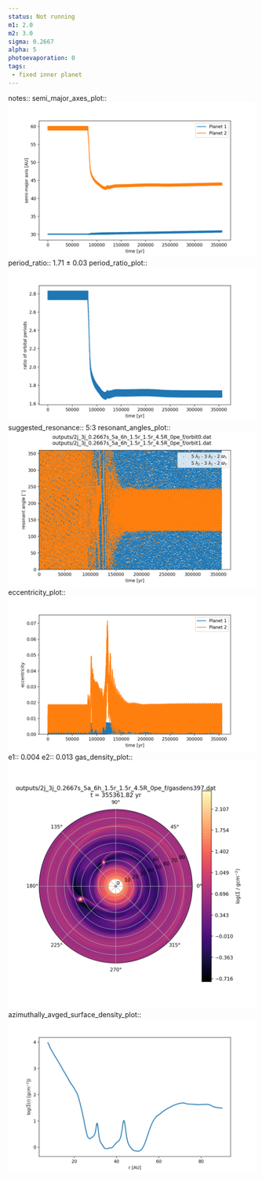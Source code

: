 ```yaml
---
status: Not running
m1: 2.0
m2: 3.0
sigma: 0.2667
alpha: 5
photoevaporation: 0
tags:
 - fixed inner planet
---
```


notes::
semi_major_axes_plot:: ![semi_major_axes_2j_3j_0.2667s_5a_6h_1.5r_1.5r_4.5R_0pe_f.png](plots/semi_major_axes/semi_major_axes_2j_3j_0.2667s_5a_6h_1.5r_1.5r_4.5R_0pe_f.png)
period_ratio:: 1.71 ± 0.03
period_ratio_plot:: ![period_ratio_2j_3j_0.2667s_5a_6h_1.5r_1.5r_4.5R_0pe_f.png](plots/period_ratio/period_ratio_2j_3j_0.2667s_5a_6h_1.5r_1.5r_4.5R_0pe_f.png)
suggested_resonance:: 5:3
resonant_angles_plot:: ![resonant_angles_2j_3j_0.2667s_5a_6h_1.5r_1.5r_4.5R_0pe_f.png](plots/resonant_angles/resonant_angles_2j_3j_0.2667s_5a_6h_1.5r_1.5r_4.5R_0pe_f.png)
eccentricity_plot:: ![eccentricity_2j_3j_0.2667s_5a_6h_1.5r_1.5r_4.5R_0pe_f.png](plots/eccentricity/eccentricity_2j_3j_0.2667s_5a_6h_1.5r_1.5r_4.5R_0pe_f.png)
e1:: 0.004
e2:: 0.013
gas_density_plot:: ![gas_density_2j_3j_0.2667s_5a_6h_1.5r_1.5r_4.5R_0pe_f.png](plots/gas_density/gas_density_2j_3j_0.2667s_5a_6h_1.5r_1.5r_4.5R_0pe_f.png)
azimuthally_avged_surface_density_plot:: ![azimuthally_avged_surface_density_2j_3j_0.2667s_5a_6h_1.5r_1.5r_4.5R_0pe_f.png](plots/azimuthally_avged_surface_density/azimuthally_avged_surface_density_2j_3j_0.2667s_5a_6h_1.5r_1.5r_4.5R_0pe_f.png)
